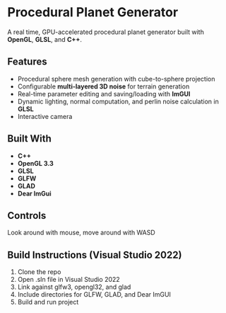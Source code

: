# Procedural Planet Generator

A real time, GPU-accelerated procedural planet generator built with **OpenGL**, **GLSL**, and **C++**.

## Features
- Procedural sphere mesh generation with cube-to-sphere projection
- Configurable **multi-layered 3D noise** for terrain generation
- Real-time parameter editing and saving/loading with **ImGUI**
- Dynamic lighting, normal computation, and perlin noise calculation in **GLSL**
- Interactive camera

## Built With
- **C++**
- **OpenGL 3.3**
- **GLSL**
- **GLFW**
- **GLAD**
- **Dear ImGui**

## Controls
Look around with mouse, move around with WASD


## Build Instructions (Visual Studio 2022)
1. Clone the repo
2. Open .sln file in Visual Studio 2022
3. Link against glfw3, opengl32, and glad
4. Include directories for GLFW, GLAD, and Dear ImGUI
5. Build and run project
